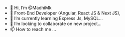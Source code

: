 - 👋 Hi, I’m @MadhiMk
- 👀 Front-End Developer (Angular, React JS & Next JS),
- 🌱 I’m currently learning Express Js, MySQL...
- 💞️ I’m looking to collaborate on new project...
- 📫 How to reach me ...

<!---
MadhiMk/MadhiMk is a ✨ special ✨ repository because its `README.md` (this file) appears on your GitHub profile.
You can click the Preview link to take a look at your changes.
--->
